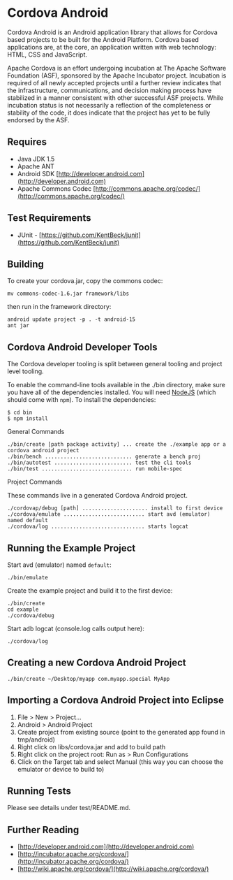 Cordova Android
===

Cordova Android is an Android application library that allows for Cordova based projects to be built for the Android Platform. Cordova based applications are, at the core, an application written with web technology: HTML, CSS and JavaScript. 

Apache Cordova is an effort undergoing incubation at The Apache
Software Foundation (ASF), sponsored by the Apache Incubator project.
Incubation is required of all newly accepted projects until a further
review indicates that the infrastructure, communications, and decision
making process have stabilized in a manner consistent with other
successful ASF projects. While incubation status is not necessarily
a reflection of the completeness or stability of the code, it does
indicate that the project has yet to be fully endorsed by the ASF.

Requires
---

- Java JDK 1.5
- Apache ANT
- Android SDK [http://developer.android.com](http://developer.android.com)
- Apache Commons Codec [http://commons.apache.org/codec/](http://commons.apache.org/codec/)

Test Requirements
---
- JUnit - [https://github.com/KentBeck/junit](https://github.com/KentBeck/junit)
 
Building
---

To create your cordova.jar, copy the commons codec:

    mv commons-codec-1.6.jar framework/libs

then run in the framework directory:

    android update project -p . -t android-15
    ant jar


Cordova Android Developer Tools
---

The Cordova developer tooling is split between general tooling and project level tooling. 

To enable the command-line tools available in the ./bin directory, make
sure you have all of the dependencies installed. You will need
[NodeJS](http://nodejs.org) (which should come with `npm`). To install
the dependencies:

    $ cd bin
    $ npm install

General Commands

    ./bin/create [path package activity] ... create the ./example app or a cordova android project
    ./bin/bench ............................ generate a bench proj
    ./bin/autotest ......................... test the cli tools
    ./bin/test ............................. run mobile-spec

Project Commands

These commands live in a generated Cordova Android project.

    ./cordovap/debug [path] ..................... install to first device
    ./cordova/emulate .......................... start avd (emulator) named default
    ./cordova/log .............................. starts logcat

Running the Example Project
---

Start avd (emulator) named `default`:

    ./bin/emulate

Create the example project and build it to the first device:

    ./bin/create
    cd example
    ./cordova/debug

Start adb logcat (console.log calls output here):

    ./cordova/log

Creating a new Cordova Android Project
---

    ./bin/create ~/Desktop/myapp com.myapp.special MyApp

Importing a Cordova Android Project into Eclipse
----

1. File > New > Project...
2. Android > Android Project
3. Create project from existing source (point to the generated app found in tmp/android)
4. Right click on libs/cordova.jar and add to build path
5. Right click on the project root: Run as > Run Configurations
6. Click on the Target tab and select Manual (this way you can choose the emulator or device to build to)

Running Tests
----
Please see details under test/README.md.

Further Reading
---

- [http://developer.android.com](http://developer.android.com)
- [http://incubator.apache.org/cordova/](http://incubator.apache.org/cordova/)
- [http://wiki.apache.org/cordova/](http://wiki.apache.org/cordova/)
